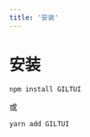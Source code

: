 ```yaml
---
title: '安装'
---
```


# 安装

```bash
npm install GILTUI
```

或

```bash
yarn add GILTUI
```